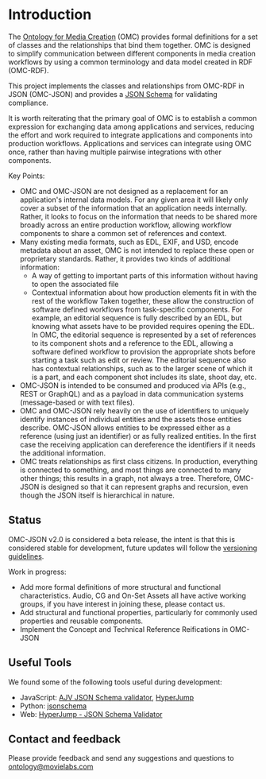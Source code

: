 # Introduction

The [Ontology for Media Creation](https://mc.movielabs.com/docs/omc) (OMC) provides formal definitions for a set of classes and the relationships that bind them together. OMC is designed to simplify communication between different components in media creation workflows by using a common terminology and data model created in RDF (OMC-RDF).

This project implements the classes and relationships from OMC-RDF in JSON (OMC-JSON) and provides a [JSON Schema](https://json-schema.org/) for validating compliance.

It is worth reiterating that the primary goal of OMC is to establish a common expression for exchanging data among applications and services, reducing the effort and work required to integrate applications and components into production workflows. Applications and services can integrate using OMC once, rather than having multiple pairwise integrations with other components.

Key Points:

- OMC and OMC-JSON are not designed as a replacement for an application's internal data models. For any given area it will likely only cover a subset of the information that an application needs internally. Rather, it looks to focus on the information that needs to be shared more broadly across an entire production workflow, allowing workflow components to share a common set of references and context.
- Many existing media formats, such as EDL, EXIF, and USD, encode metadata about an asset, OMC is not intended to replace these open or proprietary standards. Rather, it provides two kinds of additional information: 
    - A way of getting to important parts of this information without having to open the associated file
    - Contextual information about how production elements fit in with the rest of the workflow
    Taken together, these allow the construction of software defined workflows from task-specific components.  For example, an editorial sequence is fully described by an EDL, but knowing what assets have to be provided requires opening the EDL. In OMC, the editorial sequence is represented by a set of references to its component shots and a reference to the EDL, allowing a software defined workflow to provision the appropriate shots before starting a task such as edit or review. The editorial sequence also has contextual relationships, such as to the larger scene of which it is a part, and each component shot includes its slate, shoot day, etc. 
- OMC-JSON is intended to be consumed and produced via APIs (e.g., REST or GraphQL) and as a payload in data communication systems (message-based or with text files).
- OMC and OMC-JSON rely heavily on the use of identifiers to uniquely identify instances of individual entities and the assets those entities describe. OMC-JSON allows entities to be expressed either as a reference (using just an identifier) or as fully realized entities. In the first case the receiving application can dereference the identifiers if it needs the additional information.
- OMC treats relationships as first class citizens. In production, everything is connected to something, and most things are connected to many other things; this results in a graph, not always a tree. Therefore, OMC-JSON is designed so that it can represent graphs and recursion, even though the JSON itself is hierarchical in nature.

## Status

OMC-JSON v2.0 is considered a beta release, the intent is that this is considered stable for development, future updates will follow the [versioning guidelines](./SchemaVersioning.md).

Work in progress:
- Add more formal definitions of more structural and functional characteristics. Audio, CG and On-Set Assets all have active working groups, if you have interest in joining these, please contact us.
- Add structural and functional properties, particularly for commonly used properties and reusable components.
- Implement the Concept and Technical Reference Reifications in OMC-JSON

## Useful Tools

We found some of the following tools useful during development:
- JavaScript: [AJV JSON Schema validator](https://ajv.js.org/), [HyperJump](https://github.com/hyperjump-io/json-schema-validator)
- Python: [jsonschema](https://python-jsonschema.readthedocs.io/en/stable/)
- Web: [HyperJump - JSON Schema Validator](https://json-schema.hyperjump.io/)


## Contact and feedback

Please provide feedback and send any suggestions and questions to ontology@movielabs.com

<!--
Copyright 2021-2023 Motion Picture Laboratories, Inc.
SPDX-License-Identifier: APACHE-2.0
-->
